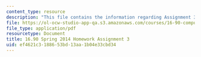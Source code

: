 ```yaml
---
content_type: resource
description: "This file contains the information regarding Assignment 3.\r\n"
file: https://ol-ocw-studio-app-qa.s3.amazonaws.com/courses/16-90-computational-methods-in-aerospace-engineering-spring-2014/ef4621c3188653bd13aa1b04e33cbd34_MIT16_90S14_pset3.pdf
file_type: application/pdf
resourcetype: Document
title: 16.90 Spring 2014 Homework Assignment 3
uid: ef4621c3-1886-53bd-13aa-1b04e33cbd34
---
```


